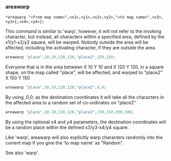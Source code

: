 ### areawarp
```
*areawarp "<from map name>",<x1>,<y1>,<x2>,<y2>,"<to map name>",<x3>,<y3>{,<x4>,<y4>};
```

This command is similar to 'warp', however, it will not refer to the invoking
character, but instead, all characters within a specified area, defined by the
x1/y1-x2/y2 square, will be warped. Nobody outside the area will be affected,
including the activating character, if they are outside the area.

```c
areawarp "place",10,10,120,120,"place2",150,150;
```

Everyone that is in the area between X 10 Y 10 and X 120 Y 120, in a square
shape, on the map called "place", will be affected, and warped to "place2" X 150
Y 150

```c
areawarp "place",10,10,120,120,"place2",0,0;
```

By using ,0,0; as the destination coordinates it will take all the characters in
the affected area to a random set of co-ordinates on "place2".

```c
areawarp "place",10,10,120,120,"place2",150,150,200,200;
```

By using the optional x4 and y4 parameters, the destination coordinates will be a
random place within the defined x3/y3-x4/y4 square.

Like 'warp', areawarp will also explicitly warp characters randomly into the
current map if you give the 'to map name' as "Random".

See also 'warp'.
